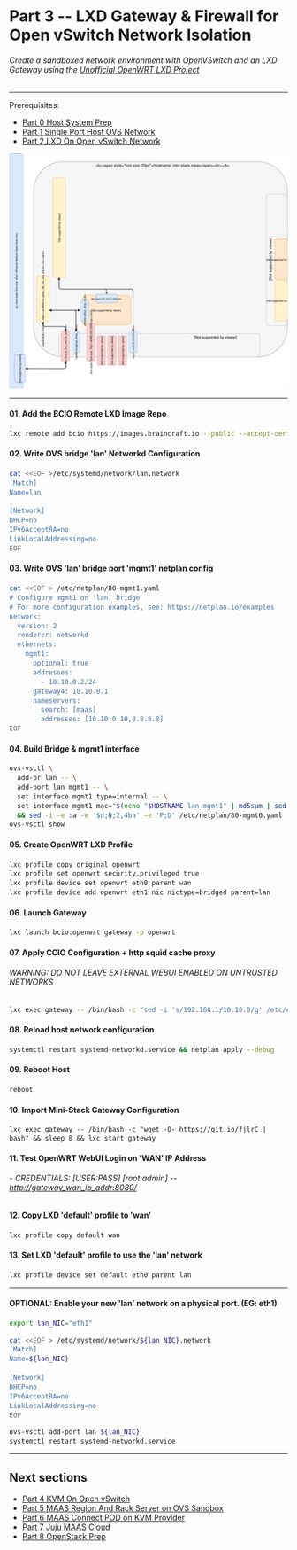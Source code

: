 # Part 3 -- LXD Gateway & Firewall for Open vSwitch Network Isolation
###### Create a sandboxed network environment with OpenVSwitch and an LXD Gateway using the [Unofficial OpenWRT LXD Project](https://github.com/containercraft/openwrt-lxd)

-------
Prerequisites:
- [Part 0 Host System Prep]
- [Part 1 Single Port Host OVS Network]
- [Part 2 LXD On Open vSwitch Network]

![CCIO_Hypervisor - LXD On OpenvSwitch](web/drawio/lxd-gateway.svg)

-------
#### 01. Add the BCIO Remote LXD Image Repo
````sh
lxc remote add bcio https://images.braincraft.io --public --accept-certificate
````
#### 02. Write OVS bridge 'lan' Networkd Configuration
````sh
cat <<EOF >/etc/systemd/network/lan.network                                                    
[Match]
Name=lan

[Network]
DHCP=no
IPv6AcceptRA=no
LinkLocalAddressing=no
EOF
````
#### 03. Write OVS 'lan' bridge port 'mgmt1' netplan config
````sh
cat <<EOF > /etc/netplan/80-mgmt1.yaml
# Configure mgmt1 on 'lan' bridge
# For more configuration examples, see: https://netplan.io/examples
network:
  version: 2
  renderer: networkd
  ethernets:
    mgmt1:
      optional: true
      addresses:
        - 10.10.0.2/24
      gateway4: 10.10.0.1
      nameservers:
        search: [maas]
        addresses: [10.10.0.10,8.8.8.8]
EOF
````
#### 04. Build Bridge & mgmt1 interface
````sh
ovs-vsctl \
  add-br lan -- \
  add-port lan mgmt1 -- \
  set interface mgmt1 type=internal -- \
  set interface mgmt1 mac="$(echo "$HOSTNAME lan mgmt1" | md5sum | sed 's/^\(..\)\(..\)\(..\)\(..\)\(..\).*$/02\\:\1\\:\2\\:\3\\:\4\\:\5/')" \
  && sed -i -e :a -e '$d;N;2,4ba' -e 'P;D' /etc/netplan/80-mgmt0.yaml
ovs-vsctl show
````
#### 05. Create OpenWRT LXD Profile
````sh
lxc profile copy original openwrt
lxc profile set openwrt security.privileged true
lxc profile device set openwrt eth0 parent wan
lxc profile device add openwrt eth1 nic nictype=bridged parent=lan
````
#### 06. Launch Gateway
````sh
lxc launch bcio:openwrt gateway -p openwrt
````
#### 07. Apply CCIO Configuration + http squid cache proxy
###### WARNING: DO NOT LEAVE EXTERNAL WEBUI ENABLED ON UNTRUSTED NETWORKS
````sh
lxc exec gateway -- /bin/bash -c "sed -i 's/192.168.1/10.10.0/g' /etc/config/network" && lxc stop gateway && sleep 3 && lxc start gateway
````
#### 08. Reload host network configuration
````sh
systemctl restart systemd-networkd.service && netplan apply --debug
````
#### 09. Reboot Host
````sh
reboot
````
#### 10. Import Mini-Stack Gateway Configuration
````
lxc exec gateway -- /bin/bash -c "wget -O- https://git.io/fjlrC | bash" && sleep 8 && lxc start gateway
````
#### 11. Test OpenWRT WebUI Login on 'WAN' IP Address    
######    - CREDENTIALS: [USER:PASS] [root:admin] -- [http://gateway_wan_ip_addr:8080/](http://gateway_wan_ip_addr:8080/)

#### 12. Copy LXD 'default' profile to 'wan'
````sh
lxc profile copy default wan
````
#### 13. Set LXD 'default' profile to use the 'lan' network
````sh
lxc profile device set default eth0 parent lan
````

-------
#### OPTIONAL: Enable your new 'lan' network on a physical port. (EG: eth1)
````sh
export lan_NIC="eth1"
````
````sh
cat <<EOF > /etc/systemd/network/${lan_NIC}.network                                                    
[Match]
Name=${lan_NIC}

[Network]
DHCP=no
IPv6AcceptRA=no
LinkLocalAddressing=no
EOF
````
````sh
ovs-vsctl add-port lan ${lan_NIC}
systemctl restart systemd-networkd.service
````

-------
## Next sections
- [Part 4 KVM On Open vSwitch]
- [Part 5 MAAS Region And Rack Server on OVS Sandbox]
- [Part 6 MAAS Connect POD on KVM Provider]
- [Part 7 Juju MAAS Cloud]
- [Part 8 OpenStack Prep]

<!-- Markdown link & img dfn's -->
[Part 0 Host System Prep]: ../0_Host_System_Prep
[Part 1 Single Port Host OVS Network]: ../1_Single_Port_Host-Open_vSwitch_Network_Configuration
[Part 2 LXD On Open vSwitch Network]: ../2_LXD-On-OVS
[Part 3 LXD Gateway & Firwall for Open vSwitch Network Isolation]: ../3_LXD_Network_Gateway
[Part 4 KVM On Open vSwitch]: ../4_KVM_On_Open_vSwitch
[Part 5 MAAS Region And Rack Server on OVS Sandbox]: ../5_MAAS-Rack_And_Region_Ctl-On-Open_vSwitch
[Part 6 MAAS Connect POD on KVM Provider]: ../6_MAAS-Connect_POD_KVM-Provider
[Part 7 Juju MAAS Cloud]: ../7_Juju_MAAS_Cloud
[Part 8 OpenStack Prep]: ../8_OpenStack_Deploy
